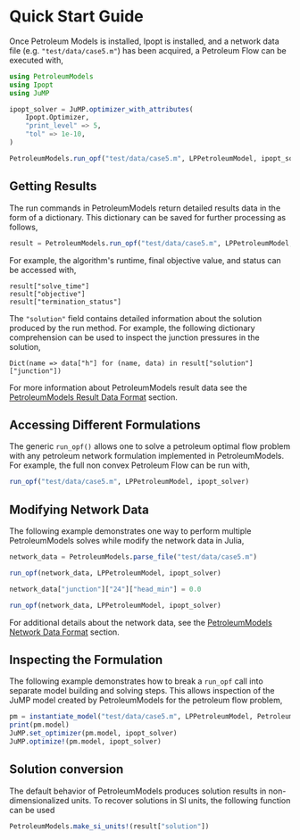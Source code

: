 # Quick Start Guide

Once Petroleum Models is installed, Ipopt is installed, and a network data file (e.g. `"test/data/case5.m"`) has been acquired, a Petroleum Flow can be executed with,

```julia
using PetroleumModels
using Ipopt
using JuMP

ipopt_solver = JuMP.optimizer_with_attributes(
    Ipopt.Optimizer,
    "print_level" => 5,
    "tol" => 1e-10,
)

PetroleumModels.run_opf("test/data/case5.m", LPPetroleumModel, ipopt_solver)
```

## Getting Results

The run commands in PetroleumModels return detailed results data in the form of a dictionary.
This dictionary can be saved for further processing as follows,

```julia
result = PetroleumModels.run_opf("test/data/case5.m", LPPetroleumModel, ipopt_solver)
```

For example, the algorithm's runtime, final objective value, and status can be accessed with,

```
result["solve_time"]
result["objective"]
result["termination_status"]
```

The `"solution"` field contains detailed information about the solution produced by the run method.
For example, the following dictionary comprehension can be used to inspect the junction pressures in the solution,

```
Dict(name => data["h"] for (name, data) in result["solution"]["junction"])
```

For more information about PetroleumModels result data see the [PetroleumModels Result Data Format](@ref) section.


## Accessing Different Formulations

The generic `run_opf()` allows one to solve a petroleum optimal flow problem with any petroleum network formulation implemented in PetroleumModels.  For example, the full non convex Petroleum Flow can be run with,

```julia
run_opf("test/data/case5.m", LPPetroleumModel, ipopt_solver)
```

## Modifying Network Data
The following example demonstrates one way to perform multiple PetroleumModels solves while modify the network data in Julia,

```julia
network_data = PetroleumModels.parse_file("test/data/case5.m")

run_opf(network_data, LPPetroleumModel, ipopt_solver)

network_data["junction"]["24"]["head_min"] = 0.0

run_opf(network_data, LPPetroleumModel, ipopt_solver)
```

For additional details about the network data, see the [PetroleumModels Network Data Format](@ref) section.

## Inspecting the Formulation
The following example demonstrates how to break a `run_opf` call into separate model building and solving steps.  This allows inspection of the JuMP model created by PetroleumModels for the petroleum flow problem,

```julia
pm = instantiate_model("test/data/case5.m", LPPetroleumModel, PetroleumModels.build_opf)
print(pm.model)
JuMP.set_optimizer(pm.model, ipopt_solver)
JuMP.optimize!(pm.model, ipopt_solver)
```

## Solution conversion

The default behavior of PetroleumModels produces solution results in non-dimensionalized units. To recover solutions in SI units, the following function can be used

```julia
PetroleumModels.make_si_units!(result["solution"])
```
